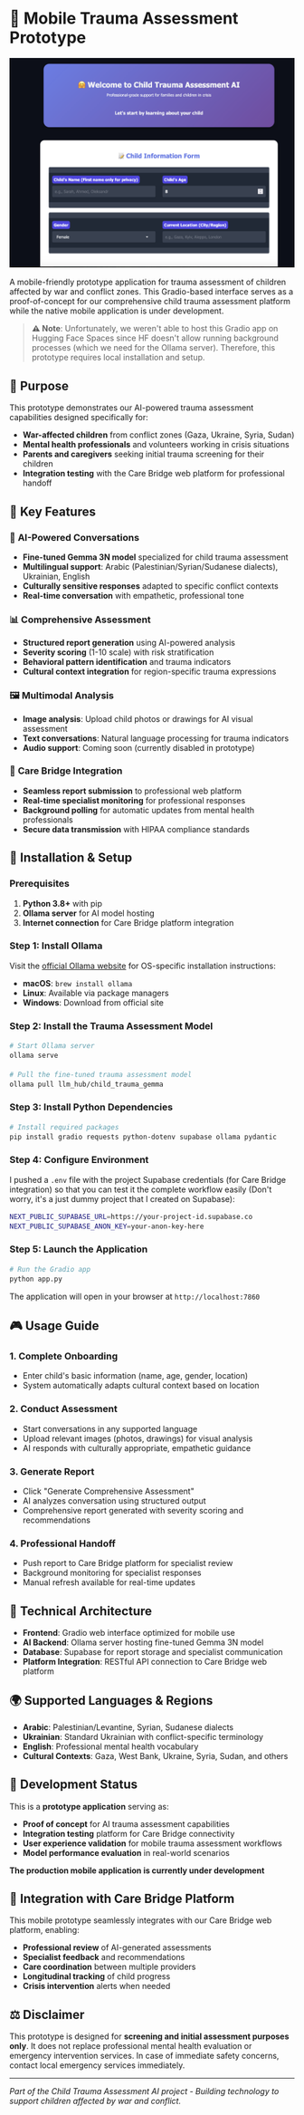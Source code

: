 # 📱 Mobile Trauma Assessment Prototype
![Mobile Trauma Assessment Interface](image.png)


A mobile-friendly prototype application for trauma assessment of children affected by war and conflict zones. This Gradio-based interface serves as a proof-of-concept for our comprehensive child trauma assessment platform while the native mobile application is under development.

> **⚠️ Note**: Unfortunately, we weren't able to host this Gradio app on Hugging Face Spaces since HF doesn't allow running background processes (which we need for the Ollama server). Therefore, this prototype requires local installation and setup.

## 🎯 Purpose

This prototype demonstrates our AI-powered trauma assessment capabilities designed specifically for:
- **War-affected children** from conflict zones (Gaza, Ukraine, Syria, Sudan)
- **Mental health professionals** and volunteers working in crisis situations
- **Parents and caregivers** seeking initial trauma screening for their children
- **Integration testing** with the Care Bridge web platform for professional handoff

## 🌟 Key Features

### 🤖 **AI-Powered Conversations**
- **Fine-tuned Gemma 3N model** specialized for child trauma assessment
- **Multilingual support**: Arabic (Palestinian/Syrian/Sudanese dialects), Ukrainian, English
- **Culturally sensitive responses** adapted to specific conflict contexts
- **Real-time conversation** with empathetic, professional tone

### 📊 **Comprehensive Assessment**
- **Structured report generation** using AI-powered analysis
- **Severity scoring** (1-10 scale) with risk stratification
- **Behavioral pattern identification** and trauma indicators
- **Cultural context integration** for region-specific trauma expressions

### 🖼️ **Multimodal Analysis**
- **Image analysis**: Upload child photos or drawings for AI visual assessment
- **Text conversations**: Natural language processing for trauma indicators
- **Audio support**: Coming soon (currently disabled in prototype)

### 🌉 **Care Bridge Integration**
- **Seamless report submission** to professional web platform
- **Real-time specialist monitoring** for professional responses
- **Background polling** for automatic updates from mental health professionals
- **Secure data transmission** with HIPAA compliance standards

## 🚀 Installation & Setup

### Prerequisites

1. **Python 3.8+** with pip
2. **Ollama server** for AI model hosting
3. **Internet connection** for Care Bridge platform integration

### Step 1: Install Ollama

Visit the [official Ollama website](https://ollama.ai) for OS-specific installation instructions:
- **macOS**: `brew install ollama`
- **Linux**: Available via package managers
- **Windows**: Download from official site

### Step 2: Install the Trauma Assessment Model

```bash
# Start Ollama server
ollama serve

# Pull the fine-tuned trauma assessment model
ollama pull llm_hub/child_trauma_gemma
```

### Step 3: Install Python Dependencies

```bash
# Install required packages
pip install gradio requests python-dotenv supabase ollama pydantic
```

### Step 4: Configure Environment

I pushed a `.env` file with the project Supabase credentials (for Care Bridge integration) so that you can test it the complete workflow easily (Don't worry, it's a just dummy project that I created on Supabase):

```bash
NEXT_PUBLIC_SUPABASE_URL=https://your-project-id.supabase.co
NEXT_PUBLIC_SUPABASE_ANON_KEY=your-anon-key-here
```

### Step 5: Launch the Application

```bash
# Run the Gradio app
python app.py
```

The application will open in your browser at `http://localhost:7860`

## 🎮 Usage Guide

### 1. **Complete Onboarding**
- Enter child's basic information (name, age, gender, location)
- System automatically adapts cultural context based on location

### 2. **Conduct Assessment**
- Start conversations in any supported language
- Upload relevant images (photos, drawings) for visual analysis
- AI responds with culturally appropriate, empathetic guidance

### 3. **Generate Report**
- Click "Generate Comprehensive Assessment" 
- AI analyzes conversation using structured output
- Comprehensive report generated with severity scoring and recommendations

### 4. **Professional Handoff**
- Push report to Care Bridge platform for specialist review
- Background monitoring for specialist responses
- Manual refresh available for real-time updates

## 🔧 Technical Architecture

- **Frontend**: Gradio web interface optimized for mobile use
- **AI Backend**: Ollama server hosting fine-tuned Gemma 3N model
- **Database**: Supabase for report storage and specialist communication
- **Platform Integration**: RESTful API connection to Care Bridge web platform

## 🌍 Supported Languages & Regions

- **Arabic**: Palestinian/Levantine, Syrian, Sudanese dialects
- **Ukrainian**: Standard Ukrainian with conflict-specific terminology
- **English**: Professional mental health vocabulary
- **Cultural Contexts**: Gaza, West Bank, Ukraine, Syria, Sudan, and others


## 🚧 Development Status

This is a **prototype application** serving as:
- **Proof of concept** for AI trauma assessment capabilities
- **Integration testing** platform for Care Bridge connectivity
- **User experience validation** for mobile trauma assessment workflows
- **Model performance evaluation** in real-world scenarios

**The production mobile application is currently under development**

## 🤝 Integration with Care Bridge Platform

This mobile prototype seamlessly integrates with our Care Bridge web platform, enabling:
- **Professional review** of AI-generated assessments
- **Specialist feedback** and recommendations
- **Care coordination** between multiple providers
- **Longitudinal tracking** of child progress
- **Crisis intervention** alerts when needed

## ⚖️ Disclaimer

This prototype is designed for **screening and initial assessment purposes only**. It does not replace professional mental health evaluation or emergency intervention services. In case of immediate safety concerns, contact local emergency services immediately.

---

*Part of the Child Trauma Assessment AI project - Building technology to support children affected by war and conflict.* 